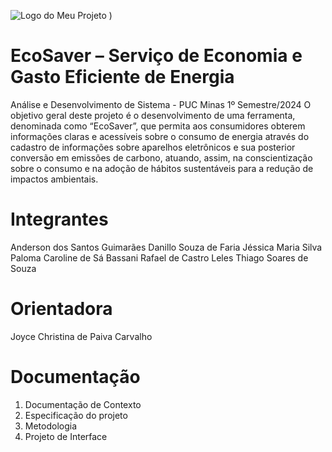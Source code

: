 ![Logo do Meu Projeto](https://github.com/ICEI-PUC-Minas-PMV-ADS/pmv-ads-2024-1-e1-proj-ecosaver/assets/145709183/a87f6ddf-5b8a-4b43-a644-b5c40ae63639)
)

# EcoSaver – Serviço de Economia e Gasto Eficiente de Energia
Análise e Desenvolvimento de Sistema - PUC Minas
1º Semestre/2024
O objetivo geral deste projeto é o desenvolvimento de uma ferramenta, denominada como “EcoSaver”, que permita aos consumidores obterem informações claras e acessíveis sobre o consumo de energia através do cadastro de informações sobre aparelhos eletrônicos e sua posterior conversão em emissões de carbono, atuando, assim, na conscientização sobre o consumo e na adoção de hábitos sustentáveis para a redução de impactos ambientais.
# Integrantes
Anderson dos Santos Guimarães
Danillo Souza de Faria
Jéssica Maria Silva
Paloma Caroline de Sá Bassani
Rafael de Castro Leles
Thiago Soares de Souza
# Orientadora
Joyce Christina de Paiva Carvalho
# Documentação
1. Documentação de Contexto
2. Especificação do projeto
3. Metodologia
4. Projeto de Interface



